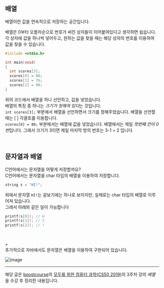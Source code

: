 ## 배열

배열이란 값을 연속적으로 저장하는 공간입니다.

배열은 0부터 오름차순으로 번호가 써진 상자들이 이어붙여있다고 생각하면 쉽습니다.<br>
각 상자에 값을 하나씩 넣어두고, 원하는 값을 찾을 때는 해당 상자의 번호를 이용하여 값을 찾을 수 있습니다.

```C
#include <stdio.h>

int main(void)
{
  int scores[3];
  scores[0] = 80;
  scores[1] = 76;
  scores[2] = 90;
}
```

위의 코드에서 배열을 하나 선언하고, 값을 넣었습니다.<br>
배열의 특징 중 하나는 *크기가 정해져 있다*는 것입니다.<br>
`int scores[3];` 부분에서 배열을 선언하면서 크기를 정해주었습니다. 배열을 선언할 때는 [ ] 각괄호를 이용합니다.<br>
`scores[0] = 80;` 부분에서는 배열에 값을 넣었습니다. 배열에서는 제일 *첫번째 칸이 0번*입니다. 그래서 크기가 3이면 제일 마지막 방의 번호는 3-1 = 2 입니다.

<br>

## 문자열과 배열

C언어에서는 문자열을 어떻게 저장할까요?<br>
C언어에서는 문자열을 char 타입의 배열을 이용하여 저장합니다.

```C
string s = "HI!";
```

위에서 문자열 `HI!`는 겉보기에는 하나로 보이지만, 실제로는 char 타입의 배열로 이루어져 있습니다.<br>
그래서 아래와 같은 일이 가능합니다

```C
printf(s[0]); // H
printf(s[1]); // I
printf(s[2]); // !
```
<br>

+<br>
추가적으로 자바에서도 문자열은 배열을 이용하여 구현되어 있습니다.

![image](https://user-images.githubusercontent.com/53729311/112008613-fcdaf600-8b68-11eb-98cf-f8532ae9805e.png)

------------

해당 글은 [boostcourse](https://www.boostcourse.org)의 [모두를 위한 컴퓨터 과학(CS50 2019)](https://www.boostcourse.org/cs112)의 3주차 강의 *배열* 을 수강 후 정리한 내용입니다.

